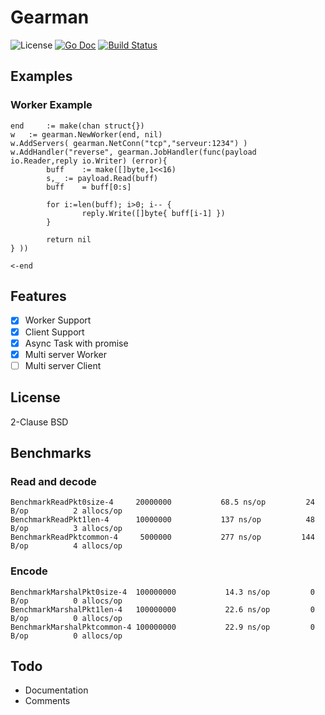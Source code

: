 # Gearman

![License](http://img.shields.io/badge/license-Simplified_BSD-blue.svg?style=flat) [![Go Doc](http://img.shields.io/badge/godoc-gearman-blue.svg?style=flat)](http://godoc.org/github.com/nathanaelle/gearman) [![Build Status](https://travis-ci.org/nathanaelle/gearman.svg?branch=master)](https://travis-ci.org/nathanaelle/gearman)

## Examples

### Worker Example

```
end     := make(chan struct{})
w	:= gearman.NewWorker(end, nil)
w.AddServers( gearman.NetConn("tcp","serveur:1234") )
w.AddHandler("reverse", gearman.JobHandler(func(payload io.Reader,reply io.Writer) (error){
        buff	:= make([]byte,1<<16)
        s,_	:= payload.Read(buff)
        buff	= buff[0:s]

        for i:=len(buff); i>0; i-- {
                reply.Write([]byte{ buff[i-1] })
        }

        return nil
} ))

<-end
```


## Features

  * [x] Worker Support
  * [x] Client Support
  * [x] Async Task with promise
  * [x] Multi server Worker
  * [ ] Multi server Client

## License

2-Clause BSD

## Benchmarks

### Read and decode

```
BenchmarkReadPkt0size-4    	20000000	       68.5 ns/op	      24 B/op	       2 allocs/op
BenchmarkReadPkt1len-4     	10000000	       137 ns/op	      48 B/op	       3 allocs/op
BenchmarkReadPktcommon-4   	 5000000	       277 ns/op	     144 B/op	       4 allocs/op
```


### Encode

```
BenchmarkMarshalPkt0size-4 	100000000	        14.3 ns/op	       0 B/op	       0 allocs/op
BenchmarkMarshalPkt1len-4  	100000000	        22.6 ns/op	       0 B/op	       0 allocs/op
BenchmarkMarshalPktcommon-4	100000000	        22.9 ns/op	       0 B/op	       0 allocs/op
```


## Todo

  * Documentation
  * Comments
